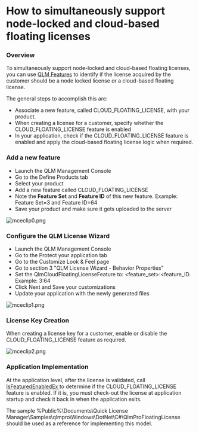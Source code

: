 # How to simultaneously support node-locked and cloud-based floating licenses

### Overview

To simultaneously support node-locked and cloud-based floating licenses, you can use [QLM Features](../../how-to/qlm-features.md) to identify if the license acquired by the customer should be a node locked license or a cloud-based floating license.

The general steps to accomplish this are:

* Associate a new feature, called CLOUD\_FLOATING\_LICENSE, with your product.
* When creating a license for a customer, specify whether the CLOUD\_FLOATING\_LICENSE feature is enabled
* In your application, check if the CLOUD\_FLOATING\_LICENSE feature is enabled and apply the cloud-based floating license logic when required.

### Add a new feature

* Launch the QLM Management Console
* Go to the Define Products tab
* Select your product
* Add a new feature called CLOUD\_FLOATING\_LICENSE
* Note the **Feature Set** and **Feature ID** of this new feature. Example: Feature Set=3 and Feature ID=64
* Save your product and make sure it gets uploaded to the server

![mceclip0.png](https://support.soraco.co/hc/article\_attachments/4408158103060/mceclip0.png)

### Configure the QLM License Wizard

* Launch the QLM Management Console
* Go to the Protect your application tab
* Go to the Customize Look & Feel page
* Go to section 3 "QLM License Wizard - Behavior Properties"
* Set the QlmCloudFloatingLicenseFeature to: \<feature\_set>:\<feature\_ID. Example: 3:64
* Click Next and Save your customizations
* Update your application with the newly generated files

![mceclip1.png](https://support.soraco.co/hc/article\_attachments/4408158145172/mceclip1.png)

### License Key Creation

When creating a license key for a customer, enable or disable the CLOUD\_FLOATING\_LICENSE feature as required.

![mceclip2.png](https://support.soraco.co/hc/article\_attachments/4408165800596/mceclip2.png)

&#x20;

### Application Implementation

At the application level, after the license is validated, call [IsFeaturedEnabledEx ](../../api-reference/qlmlicense/client-side-methods/isfeatureenabledex.md)to determine if the CLOUD\_FLOATING\_LICENSE  feature is enabled. If it is, you must check-out the license at application startup and check it back in when the application exits.

The sample %Public%\Documents\Quick License Manager\Samples\qlmpro\Windows\DotNet\C#\QlmProFloatingLicense should be used as a reference for implementing this model.
